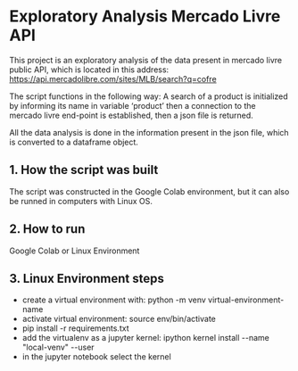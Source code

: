 # Exploratory Analysis Mercado Livre API

This project is an exploratory analysis of the data present in mercado livre public API, which is located in this address: https://api.mercadolibre.com/sites/MLB/search?q=cofre

The script functions in the following way: A search of a product is initialized by informing its name in variable ‘product’ then a connection to the mercado livre end-point is established, then a json file is returned.

All the data analysis is done in the information present in the json file, which is converted to a dataframe object.

## 1. How the script was built

The script was constructed in the Google Colab environment, but it can also be runned in computers with Linux OS.

## 2. How to run

Google Colab or Linux Environment

## 3. Linux Environment steps

- create a virtual environment with: python<version> -m venv virtual-environment-name
- activate virtual environment: source env/bin/activate
- pip install -r requirements.txt
- add the virtualenv as a jupyter kernel: ipython kernel install --name "local-venv" --user
- in the jupyter notebook select the kernel
